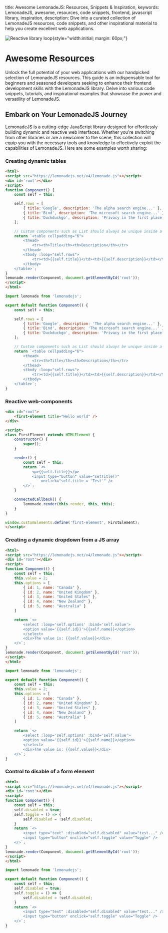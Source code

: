 title: Awesome LemonadeJS: Resources, Snippets & Inspiration,
keywords: LemonadeJS, awesome, resources, code snippets, frontend, javascript library, inspiration,
description: Dive into a curated collection of LemonadeJS resources, code snippets, and other inspirational material to help you create excellent web applications.

![Reactive library loop](img/drinking-lemonade.jpg){style="width:initial; margin: 60px;"}

# Awesome Resources
Unlock the full potential of your web applications with our handpicked selection of LemonadeJS resources. This guide is an indispensable tool for beginners and seasoned developers seeking to enhance their frontend development skills with the LemonadeJS library. Delve into various code snippets, tutorials, and inspirational examples that showcase the power and versatility of LemonadeJS.

## Embark on Your LemonadeJS Journey
LemonadeJS is a cutting-edge JavaScript library designed for effortlessly building dynamic and reactive web interfaces. Whether you're switching from other libraries or are a newcomer to the scene, this collection will equip you with the necessary tools and knowledge to effectively exploit the capabilities of LemonadeJS.
Here are some examples worth sharing:

### Creating dynamic tables

```html
<html>
<script src="https://lemonadejs.net/v4/lemonade.js"></script>
<div id='root'></div>
<script>
function Component() {
    const self = this;

    self.rows = [
        { title:'Google', description: 'The alpha search engine...' },
        { title:'Bind', description: 'The microsoft search engine...' },
        { title:'Duckduckgo', description: 'Privacy in the first place...' },
    ];

    // Custom components such as List should always be unique inside a real tag.
    return `<table cellpadding="6">
        <thead>
            <tr><th>Title</th><th>Description</th></tr>
        </thead>
        <tbody :loop="self.rows">
            <tr><td>{{self.title}}</td><td>{{self.description}}</td></tr>
        </tbody>
    </table>`;
}
lemonade.render(Component, document.getElementById('root'));
</script>
</html>
```
```javascript
import lemonade from 'lemonadejs';

export default function Component() {
    const self = this;

    self.rows = [
        { title:'Google', description: 'The alpha search engine...' },
        { title:'Bind', description: 'The microsoft search engine...' },
        { title:'Duckduckgo', description: 'Privacy in the first place...' },
    ];

    // Custom components such as List should always be unique inside a real tag.
    return `<table cellpadding="6">
        <thead>
            <tr><th>Title</th><th>Description</th></tr>
        </thead>
        <tbody :loop="self.rows">
            <tr><td>{{self.title}}</td><td>{{self.description}}</td></tr>
        </tbody>
    </table>`;
}
```

  
  

### Reactive web-components
```html
<div id="root">
    <first-element title="Hello world" />
</div>

<script>
class FirstElement extends HTMLElement {
    constructor() {
        super();
    }

    render() {
        const self = this;
        return `<>
            <p>{{self.title}}</p>
            <input type="button" value="setTitle()"
                onclick="self.title = 'Test'" />
        </>`;
    }

    connectedCallback() {
        lemonade.render(this.render, this, this);
    }
}

window.customElements.define('first-element', FirstElement);
</script>
```
  
  

### Creating a dynamic dropdown from a JS array

```html
<html>
<script src="https://lemonadejs.net/v4/lemonade.js"></script>
<div id='root'></div>
<script>
function Component() {
    const self = this;
    this.value = 2;
    this.options = [
        { id: 1, name: "Canada" },
        { id: 2, name: "United Kingdom" },
        { id: 3, name: "United States" },
        { id: 4, name: "New Zealand" },
        { id: 5, name: "Australia" }
    ]

    return `<>
        <select :loop='self.options' :bind='self.value'>
        <option value='{{self.id}}'>{{self.name}}</option>
        </select>
        <div>The value is: {{self.value}}</div>
    </>`;
}
lemonade.render(Component, document.getElementById('root'));
</script>
</html>
```
```javascript
import lemonade from 'lemonadejs';

export default function Component() {
    const self = this;
    this.value = 2;
    this.options = [
        { id: 1, name: "Canada" },
        { id: 2, name: "United Kingdom" },
        { id: 3, name: "United States" },
        { id: 4, name: "New Zealand" },
        { id: 5, name: "Australia" }
    ]

    return `<>
        <select :loop='self.options' :bind='self.value'>
        <option value='{{self.id}}'>{{self.name}}</option>
        </select>
        <div>The value is: {{self.value}}</div>
    </>`;
}
```
  
  

### Control to disable of a form element

```html
<html>
<script src="https://lemonadejs.net/v4/lemonade.js"></script>
<div id='root'></div>
<script>
function Component() {
    const self = this;
    self.disabled = true;
    self.toggle = () => {
        self.disabled = !self.disabled;
    }
    return `<>
        <input type="text" :disabled="self.disabled" value="test..." />
        <input type="button" onclick="self.toggle" value="Toggle" />
    </>`;
}
lemonade.render(Component, document.getElementById('root'));
</script>
</html>
```
```javascript
import lemonade from 'lemonadejs';

export default function Component() {
    const self = this;
    self.disabled = true;
    self.toggle = () => {
        self.disabled = !self.disabled;
    }
    return `<>
        <input type="text" :disabled="self.disabled" value="test..." />
        <input type="button" onclick="self.toggle" value="Toggle" />
    </>`;
}
```